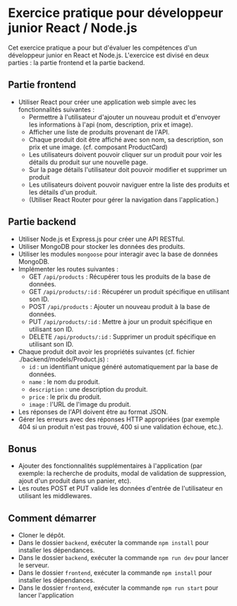 # Exercice pratique pour développeur junior React / Node.js

Cet exercice pratique a pour but d'évaluer les compétences d'un développeur junior en React et Node.js. L'exercice est divisé en deux parties : la partie frontend et la partie backend.

## Partie frontend

-   Utiliser React pour créer une application web simple avec les fonctionnalités suivantes :
    -   Permettre à l'utilisateur d'ajouter un nouveau produit et d'envoyer les informations à l'api (nom, description, prix et image).
    -   Afficher une liste de produits provenant de l'API.
    -   Chaque produit doit être affiché avec son nom, sa description, son prix et une image. (cf. composant ProductCard)
    -   Les utilisateurs doivent pouvoir cliquer sur un produit pour voir les détails du produit sur une nouvelle page.
    -   Sur la page détails l'utilisateur doit pouvoir modifier et supprimer un produit
    -   Les utilisateurs doivent pouvoir naviguer entre la liste des produits et les détails d'un produit.
    -   (Utiliser React Router pour gérer la navigation dans l'application.)

## Partie backend

-   Utiliser Node.js et Express.js pour créer une API RESTful.
-   Utiliser MongoDB pour stocker les données des produits.
-   Utiliser les modules `mongoose` pour interagir avec la base de données MongoDB.
-   Implémenter les routes suivantes :
    -   GET `/api/products` : Récupérer tous les produits de la base de données.
    -   GET `/api/products/:id` : Récupérer un produit spécifique en utilisant son ID.
    -   POST `/api/products` : Ajouter un nouveau produit à la base de données.
    -   PUT `/api/products/:id` : Mettre à jour un produit spécifique en utilisant son ID.
    -   DELETE `/api/products/:id` : Supprimer un produit spécifique en utilisant son ID.
-   Chaque produit doit avoir les propriétés suivantes (cf. fichier ./backend/models/Product.js) :
    -   `id` : un identifiant unique généré automatiquement par la base de données.
    -   `name` : le nom du produit.
    -   `description` : une description du produit.
    -   `price` : le prix du produit.
    -   `image` : l'URL de l'image du produit.
-   Les réponses de l'API doivent être au format JSON.
-   Gérer les erreurs avec des réponses HTTP appropriées (par exemple 404 si un produit n'est pas trouvé, 400 si une validation échoue, etc.).

## Bonus

-   Ajouter des fonctionnalités supplémentaires à l'application (par exemple: la recherche de produits, modal de validation de suppression, ajout d'un produit dans un panier, etc).
-   Les routes POST et PUT valide les données d'entrée de l'utilisateur en utilisant les middlewares.

## Comment démarrer

-   Cloner le dépôt.
-   Dans le dossier `backend`, exécuter la commande `npm install` pour installer les dépendances.
-   Dans le dossier `backend`, exécuter la commande `npm run dev`  pour lancer le serveur.
-   Dans le dossier `frontend`, exécuter la commande `npm install` pour installer les dépendances.
-   Dans le dossier `frontend`, exécuter la commande `npm run start` pour lancer l'application